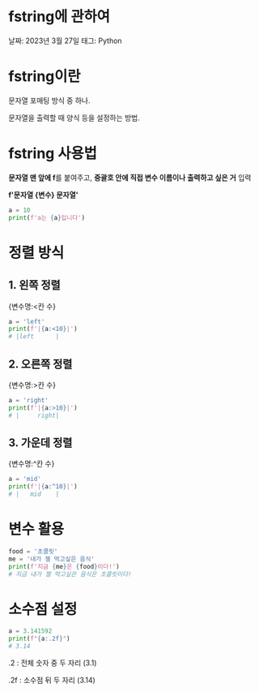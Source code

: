 # fstring에 관하여

날짜: 2023년 3월 27일
태그: Python

# fstring이란

문자열 포매팅 방식 중 하나.

문자열을 출력할 때 양식 등을 설정하는 방법.

# fstring 사용법

**문자열 맨 앞에 f**를 붙여주고, **중괄호 안에 직접 변수 이름이나 출력하고 싶은 거** 입력

**f'문자열 {변수} 문자열'**

```python
a = 10
print(f'a는 {a}입니다')
```

# 정렬 방식

## 1. 왼쪽 정렬

{변수명:<칸 수}

```python
a = 'left'
print(f'|{a:<10}|')
# |left      |
```

## 2. 오른쪽 정렬

{변수명:>칸 수}

```python
a = 'right'
print(f'|{a:>10}|')
# |     right|
```

## 3. 가운데 정렬

{변수명:^칸 수}

```python
a = 'mid'
print(f'|{a:^10}|')
# |   mid    |
```

# 변수 활용

```python
food = '초콜릿'
me = '내가 젤 먹고싶은 음식'
print(f'지금 {me}은 {food}이다!')
# 지금 내가 젤 먹고싶은 음식은 초콜릿이다!
```

# 소수점 설정

```python
a = 3.141592
print(f"{a:.2f}")
# 3.14
```

.2 : 전체 숫자 중 두 자리 (3.1)

.2f : 소수점 뒤 두 자리 (3.14)